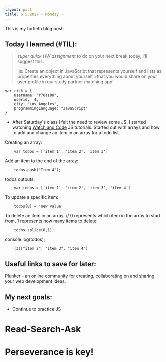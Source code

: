 ```yaml
---
layout: post
title: 6.5.2017 - Monday - 
---
```


This is my fortieth blog post: 

## Today I learned (#TIL):   

>*super quick HW assignment* to do on your next break today, I'll suggest this:
>
>:js: Create an object in JavaScript that represents yourself and lists as properties everything about yourself >that you would share on your user profile in our study partner matching app!
>

```
var rick = {
    username: "r7uaz0n", 
    userid:  4,
    city: "Los Angeles",
    programmingLanguage: "JavaScript"  
}
```

  
- After Saturday's class I felt the need to review some JS.  I started watching [Watch and Code](https://watchandcode.com) JS tutorials. 
Started out with arrays and how to add and change an item in an array for a todo list.


Creating an array:

```
	var todos = ['item 1', 'item 2', 'item 3']
```

Add an item to the end of the array:

```
	todos.push("Item 4");
```

todos outputs:

```
	var todos = ['item 1', 'item 2', 'item 3', 'item 4']
```

To update a specific item:

```
	todos[0] = 'new value'
```

To delete an item in an array.  // 0 represents which item in the array to start from, 1 represents how many items to delete:

```
	todos.splice(0,1); 
```

console.log(todos);

```
	(3)["item 2", "item 3", "item 4"]
```


## Useful links to save for later:

[Plunker](http://plnkr.co/) - an online community for creating, collaborating on and sharing your web development ideas.


## My next goals:

- Continue to practice JS

# Read-Search-Ask

# Perseverance is key!







